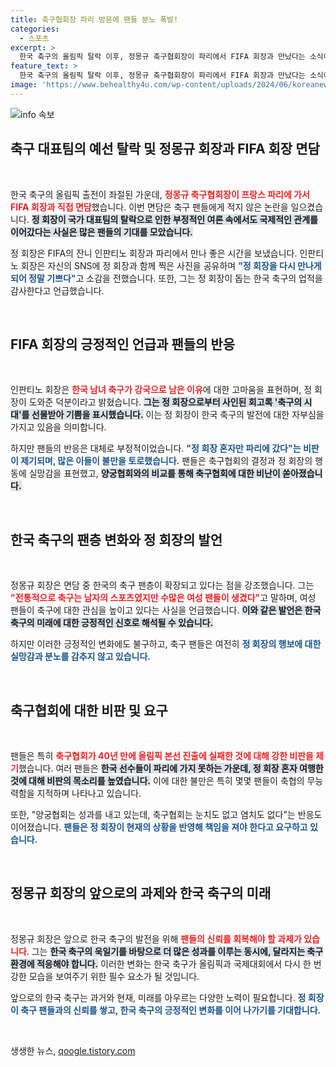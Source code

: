 ```yaml
---
title: 축구협회장 파리 방문에 팬들 분노 폭발!
categories:
  - 스포츠
excerpt: >
  한국 축구의 올림픽 탈락 이후, 정몽규 축구협회장이 파리에서 FIFA 회장과 만났다는 소식이 전해지며 팬들의 반발이 거세다. 대체 왜?라는 비난이 쏟아지는 가운데, 그의 자서전 선물에 대한 논란도 뜨겁다. 클릭 유도하는 이 이야기를 놓치지 마세요!
feature_text: >
  한국 축구의 올림픽 탈락 이후, 정몽규 축구협회장이 파리에서 FIFA 회장과 만났다는 소식이 전해지며 팬들의 반발이 거세다. 대체 왜?라는 비난이 쏟아지는 가운데, 그의 자서전 선물에 대한 논란도 뜨겁다. 클릭 유도하는 이 이야기를 놓치지 마세요!
image: 'https://www.behealthy4u.com/wp-content/uploads/2024/06/koreanews.jpg'
---
```


<p><img src="https://www.behealthy4u.com/wp-content/uploads/2024/06/koreanews.jpg" alt="info 속보" /></p>

<h2 data-ke-size="size26">축구 대표팀의 예선 탈락 및 정몽규 회장과 FIFA 회장 면담</h2>

<p data-ke-size="size16">&nbsp;</p>

<p>한국 축구의 올림픽 출전이 좌절된 가운데, <b><span style="color: #ee2323;">정몽규 축구협회장이 프랑스 파리에 가서 FIFA 회장과 직접 면담</span></b>했습니다. 이번 면담은 축구 팬들에게 적지 않은 논란을 일으켰습니다. <b><span style="background-color: #21538527;">정 회장이 국가 대표팀의 탈락으로 인한 부정적인 여론 속에서도 국제적인 관계를 이어갔다는 사실은 많은 팬들의 기대를 모았습니다.</span></b></p>

<p>정 회장은 FIFA의 잔니 인판티노 회장과 파리에서 만나 좋은 시간을 보냈습니다. 인판티노 회장은 자신의 SNS에 정 회장과 함께 찍은 사진을 공유하며 <b><span style="color: #1a5490;">"정 회장을 다시 만나게 되어 정말 기쁘다"</span></b>고 소감을 전했습니다. 또한, 그는 정 회장이 돕는 한국 축구의 업적을 감사한다고 언급했습니다. </p>

<p data-ke-size="size16">&nbsp;</p>

<h2 data-ke-size="size26">FIFA 회장의 긍정적인 언급과 팬들의 반응</h2>

<p data-ke-size="size16">&nbsp;</p>

<p>인판티노 회장은 <b><span style="color: #ee2323;">한국 남녀 축구가 강국으로 남은 이유</span></b>에 대한 고마움을 표현하며, 정 회장이 도와준 덕분이라고 밝혔습니다. <b><span style="background-color: #21538527;">그는 정 회장으로부터 사인된 회고록 '축구의 시대'를 선물받아 기쁨을 표시했습니다.</span></b> 이는 정 회장이 한국 축구의 발전에 대한 자부심을 가지고 있음을 의미합니다.</p>

<p>하지만 팬들의 반응은 대체로 부정적이었습니다. <b><span style="color: #1a5490;">"정 회장 혼자만 파리에 갔다"는 비판이 제기되며, 많은 이들이 불만을 토로했습니다.</span></b> 팬들은 축구협회의 결정과 정 회장의 행동에 실망감을 표현했고, <b><span style="background-color: #21538527;">양궁협회와의 비교를 통해 축구협회에 대한 비난이 쏟아졌습니다.</span></b></p>

<p data-ke-size="size16">&nbsp;</p>

<h2 data-ke-size="size26">한국 축구의 팬층 변화와 정 회장의 발언</h2>

<p data-ke-size="size16">&nbsp;</p>

<p>정몽규 회장은 면담 중 한국의 축구 팬층이 확장되고 있다는 점을 강조했습니다. 그는 <b><span style="color: #ee2323;">"전통적으로 축구는 남자의 스포츠였지만 수많은 여성 팬들이 생겼다"</span></b>고 말하며, 여성 팬들이 축구에 대한 관심을 높이고 있다는 사실을 언급했습니다. <b><span style="background-color: #21538527;">이와 같은 발언은 한국 축구의 미래에 대한 긍정적인 신호로 해석될 수 있습니다.</span></b></p>

<p>하지만 이러한 긍정적인 변화에도 불구하고, 축구 팬들은 여전히 <b><span style="color: #1a5490;">정 회장의 행보에 대한 실망감과 분노를 감추지 않고 있습니다.</span></b></p>

<p data-ke-size="size16">&nbsp;</p>

<h2 data-ke-size="size26">축구협회에 대한 비판 및 요구</h2>

<p data-ke-size="size16">&nbsp;</p>

<p>팬들은 특히 <b><span style="color: #ee2323;">축구협회가 40년 만에 올림픽 본선 진출에 실패한 것에 대해 강한 비판을 제기</span></b>했습니다. 여러 팬들은 <b><span style="background-color: #21538527;">한국 선수들이 파리에 가지 못하는 가운데, 정 회장 혼자 여행한 것에 대해 비판의 목소리를 높였습니다.</span></b> 이에 대한 불만은 특히 몇몇 팬들이 축협의 무능력함을 지적하며 나타나고 있습니다. </p>

<p>또한, "양궁협회는 성과를 내고 있는데, 축구협회는 눈치도 없고 염치도 없다"는 반응도 이어졌습니다. <b><span style="color: #1a5490;">팬들은 정 회장이 현재의 상황을 반영해 책임을 져야 한다고 요구하고 있습니다.</span></b></p>

<p data-ke-size="size16">&nbsp;</p>

<h2 data-ke-size="size26">정몽규 회장의 앞으로의 과제와 한국 축구의 미래</h2>

<p data-ke-size="size16">&nbsp;</p>

<p>정몽규 회장은 앞으로 한국 축구의 발전을 위해 <b><span style="color: #ee2323;">팬들의 신뢰를 회복해야 할 과제가 있습니다</span></b>. 그는 <b><span style="background-color: #21538527;">한국 축구의 욱일기를 바탕으로 더 많은 성과를 이루는 동시에, 달라지는 축구 환경에 적응해야 합니다.</span></b> 이러한 변화는 한국 축구가 올림픽과 국제대회에서 다시 한 번 강한 모습을 보여주기 위한 필수 요소가 될 것입니다.</p>

<p>앞으로의 한국 축구는 과거와 현재, 미래를 아우르는 다양한 노력이 필요합니다. <b><span style="color: #1a5490;">정 회장이 축구 팬들과의 신뢰를 쌓고, 한국 축구의 긍정적인 변화를 이어 나가기를 기대합니다.</span></b></p>

<p data-ke-size="size16">&nbsp;</p>
생생한 뉴스, <a href="https://qoogle.tistory.com" rel="dofollow">qoogle.tistory.com</a>


